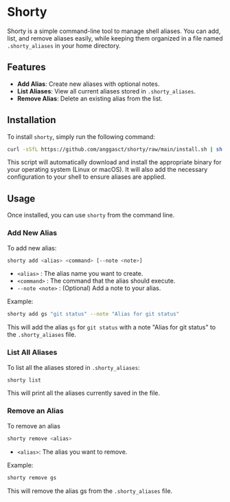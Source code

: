 
# Shorty

Shorty is a simple command-line tool to manage shell aliases. You can add, list, and remove aliases easily, while keeping them organized in a file named `.shorty_aliases` in your home directory.


## Features

- **Add Alias**: Create new aliases with optional notes.
- **List Aliases**: View all current aliases stored in `.shorty_aliases`.
- **Remove Alias**: Delete an existing alias from the list.


## Installation

To install `shorty`, simply run the following command:


```bash
curl -sSfL https://github.com/anggasct/shorty/raw/main/install.sh | sh
```

This script will automatically download and install the appropriate binary for your operating system (Linux or macOS). It will also add the necessary configuration to your shell to ensure aliases are applied.
    
## Usage

Once installed, you can use `shorty` from the command line.

### Add New Alias
To add new alias:

```bash
shorty add <alias> <command> [--note <note>]
```

- `<alias>`         : The alias name you want to create.
- `<command>`       : The command that the alias should execute.
- `--note <note>`   : (Optional) Add a note to your alias.

Example:

```bash
shorty add gs "git status" --note "Alias for git status"
```

This will add the alias `gs` for `git status` with a note "Alias for git status" to the `.shorty_aliases` file.


### List All Aliases
To list all the aliases stored in `.shorty_aliases`:

```bash
shorty list
```

This will print all the aliases currently saved in the file.


### Remove an Alias
To remove an alias

```bash
shorty remove <alias>
```

- `<alias>`: The alias you want to remove.

Example:
```bash
shorty remove gs
```

This will remove the alias gs from the `.shorty_aliases` file.
